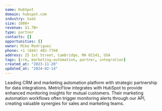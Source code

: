 ```yaml
---
name: HubSpot
domain: hubspot.com
industry: SaaS
size: 1000+
revenue: $1.7B+
type: partner
contacts: []
opportunities: []
owner: Mike Rodriguez
phone: +1 (844) 482-7768
address: 25 1st Street, Cambridge, MA 02141, USA
tags: [crm, marketing-automation, partner, integration]
created_at: "2023-11-20"
updated_at: "2024-02-14"
---
```


Leading CRM and marketing automation platform with strategic partnership for data integrations. MetricFlow integrates with HubSpot to provide enhanced monitoring insights for mutual customers. Their marketing automation workflows often trigger monitoring alerts through our API, creating valuable synergies for sales and marketing teams.